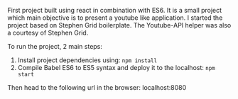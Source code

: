 First project built using react in combination with ES6. 
It is a small project which main objective is to present a youtube like application.
I started the project based on Stephen Grid boilerplate.
The Youtube-API helper was also a courtesy of Stephen Grid.

To run the project, 2 main steps:
1. Install project dependencies using:
`npm install`
2. Compile Babel ES6 to ES5 syntax and deploy it to the localhost:
`npm start`

Then head to the following url in the browser: localhost:8080
